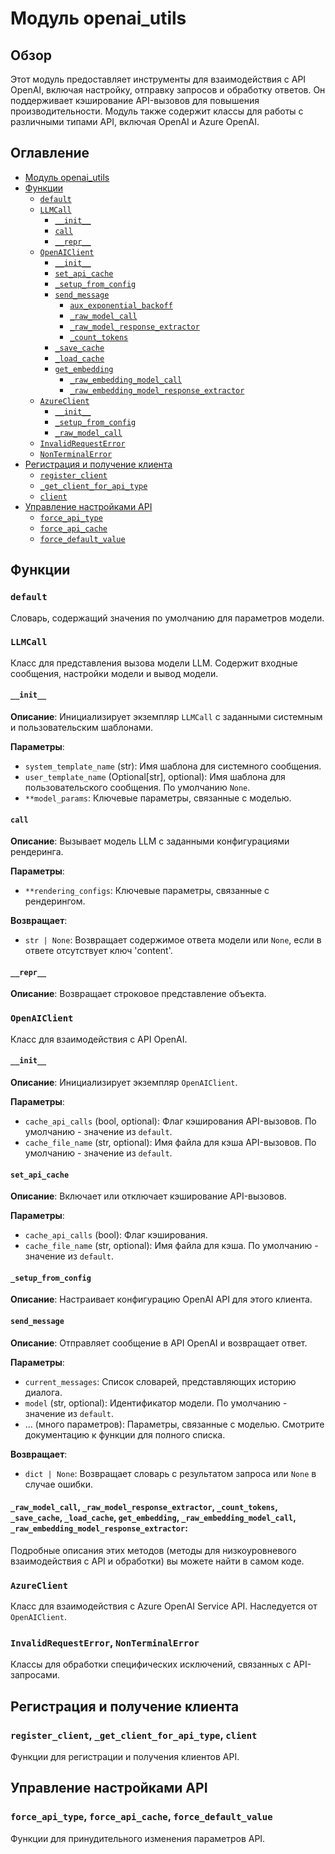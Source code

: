 # Модуль openai_utils

## Обзор

Этот модуль предоставляет инструменты для взаимодействия с API OpenAI, включая настройку, отправку запросов и обработку ответов. Он поддерживает кэширование API-вызовов для повышения производительности.  Модуль также содержит классы для работы с различными типами API, включая OpenAI и Azure OpenAI.

## Оглавление

* [Модуль openai_utils](#модуль-openai_utils)
* [Функции](#функции)
    * [`default`](#default)
    * [`LLMCall`](#llmcall)
        * [`__init__`](#init)
        * [`call`](#call)
        * [`__repr__`](#repr)
    * [`OpenAIClient`](#openaiclient)
        * [`__init__`](#init-1)
        * [`set_api_cache`](#set_api_cache)
        * [`_setup_from_config`](#_setup_from_config)
        * [`send_message`](#send_message)
            * [`aux_exponential_backoff`](#aux_exponential_backoff)
            * [`_raw_model_call`](#_raw_model_call)
            * [`_raw_model_response_extractor`](#_raw_model_response_extractor)
            * [`_count_tokens`](#_count_tokens)
        * [`_save_cache`](#_save_cache)
        * [`_load_cache`](#_load_cache)
        * [`get_embedding`](#get_embedding)
            * [`_raw_embedding_model_call`](#_raw_embedding_model_call)
            * [`_raw_embedding_model_response_extractor`](#_raw_embedding_model_response_extractor)
    * [`AzureClient`](#azureclient)
        * [`__init__`](#init-2)
        * [`_setup_from_config`](#_setup_from_config-1)
        * [`_raw_model_call`](#_raw_model_call-1)
    * [`InvalidRequestError`](#invalidrequesterror)
    * [`NonTerminalError`](#nonterminalerror)
* [Регистрация и получение клиента](#регистрация-и-получение-клиента)
    * [`register_client`](#register_client)
    * [`_get_client_for_api_type`](#_get_client_for_api_type)
    * [`client`](#client)
* [Управление настройками API](#управление-настройками-api)
    * [`force_api_type`](#force_api_type)
    * [`force_api_cache`](#force_api_cache)
    * [`force_default_value`](#force_default_value)


## Функции

### `default`

Словарь, содержащий значения по умолчанию для параметров модели.

### `LLMCall`

Класс для представления вызова модели LLM.  Содержит входные сообщения, настройки модели и вывод модели.

#### `__init__`

**Описание**: Инициализирует экземпляр `LLMCall` с заданными системным и пользовательским шаблонами.

**Параметры**:
- `system_template_name` (str): Имя шаблона для системного сообщения.
- `user_template_name` (Optional[str], optional): Имя шаблона для пользовательского сообщения. По умолчанию `None`.
- `**model_params`:  Ключевые параметры, связанные с моделью.

#### `call`

**Описание**: Вызывает модель LLM с заданными конфигурациями рендеринга.

**Параметры**:
- `**rendering_configs`: Ключевые параметры, связанные с рендерингом.


**Возвращает**:
- `str | None`: Возвращает содержимое ответа модели или `None`, если в ответе отсутствует ключ 'content'.


#### `__repr__`

**Описание**: Возвращает строковое представление объекта.


### `OpenAIClient`

Класс для взаимодействия с API OpenAI.

#### `__init__`

**Описание**: Инициализирует экземпляр `OpenAIClient`.

**Параметры**:
- `cache_api_calls` (bool, optional): Флаг кэширования API-вызовов. По умолчанию - значение из `default`.
- `cache_file_name` (str, optional): Имя файла для кэша API-вызовов. По умолчанию - значение из `default`.

#### `set_api_cache`

**Описание**: Включает или отключает кэширование API-вызовов.

**Параметры**:
- `cache_api_calls` (bool): Флаг кэширования.
- `cache_file_name` (str, optional): Имя файла для кэша. По умолчанию - значение из `default`.


#### `_setup_from_config`

**Описание**: Настраивает конфигурацию OpenAI API для этого клиента.

#### `send_message`

**Описание**: Отправляет сообщение в API OpenAI и возвращает ответ.

**Параметры**:
- `current_messages`: Список словарей, представляющих историю диалога.
- `model` (str, optional): Идентификатор модели. По умолчанию - значение из `default`.
- ... (много параметров):  Параметры, связанные с моделью. Смотрите документацию к функции для полного списка.


**Возвращает**:
- `dict | None`: Возвращает словарь с результатом запроса или `None` в случае ошибки.


#### `_raw_model_call`, `_raw_model_response_extractor`, `_count_tokens`, `_save_cache`, `_load_cache`, `get_embedding`, `_raw_embedding_model_call`, `_raw_embedding_model_response_extractor`:

Подробные описания этих методов (методы для низкоуровневого взаимодействия с API и обработки) вы можете найти в самом коде.


### `AzureClient`

Класс для взаимодействия с Azure OpenAI Service API.  Наследуется от `OpenAIClient`.

### `InvalidRequestError`, `NonTerminalError`

Классы для обработки специфических исключений, связанных с API-запросами.


## Регистрация и получение клиента

### `register_client`, `_get_client_for_api_type`, `client`

Функции для регистрации и получения клиентов API.


## Управление настройками API

### `force_api_type`, `force_api_cache`, `force_default_value`

Функции для принудительного изменения параметров API.